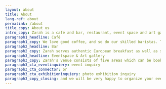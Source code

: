 ```yaml
---
layout: about
title: About
lang-ref: about
permalink: /about
title_copy: About us
intro_copy: Zarah is a café and bar, restaurant, event space and art gallery in the centre of Beijing.</br> Located in a modern traditional coutryardhouse we are embrasing old and new, west and east.
paragraph1_headline: Café
paragraph1_copy: We love good coffee, and so do our skilled baristas. They are happy to create one of the city’s best coffee for you.</br>Our tea selection includes special high quality loose teas as well as homemade chai and iced tea. Enjoy your cup with a piece of homemade cake in our peaceful garden.</br>A wide selection of delicious wines, signature and classic cocktails in combination with candle light and chill out music turns every stressful day into a relaxing and enjoyable evening. On Saturday evenings the DJs of Zarah’s Music team give you the right energy to start your weekend!</br>All dishes are prepared with healthy, high quality ingredients.</br>With regular (photo) exhibitions, music and other cultural events we are a platform for art and culture between Europe and Asia.
paragraph2_headline: Bar
paragraph2_copy: Zarah serves authentic European breakfast as well as selected European and Chinese inspired dishes for lunch and dinner.</br>The menu features seasonal specialities. Try our BBQ in summer and our Cheese fondue during winter time. All dishes are prepared with healthy, high quality ingredients.</br>With regular (photo) exhibitions, music and other cultural events we are a platform for art and culture between Europe and Asia. </br>Please send us your event inquiry or exhibition inquiry and we will be very happy to organize your event or exhibition.
paragraph3_headline: Eventspace & Art gallery
paragraph3_copy: Zarah's venue consists of five areas which can be booked individually or together for private and corporate events. We regularly hold weddings, birthday and farewell parties, corporate product launches, team meetings, company BBQ parties, colleague reunions and other great events. With regular (photo) exhibitions, music and other cultural events we are a platform for art and culture between Europe and Asia.
paragraph3_cta_eventinquiery: event inquiry
paragraph3_cta_connector: or
paragraph3_cta_exhibitioninquiery: photo exhibition inquiry
paragraph3_copy_closing: and we will be very happy to organize your event or exhibition.
---
```

